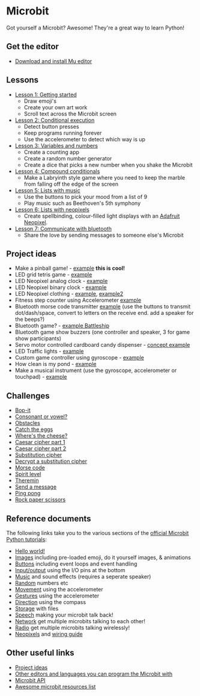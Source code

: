 # Microbit

Got yourself a Microbit? Awesome! They're a great way to learn Python!

## Get the editor

* [Download and install Mu editor](https://codewith.mu/)

## Lessons

* [Lesson 1: Getting started](lesson-01-getting-started.md)
    * Draw emoji's
    * Create your own art work
    * Scroll text across the Microbit screen
* [Lesson 2: Conditional execution](lesson-02-conditional-execution.md)
    * Detect button presses
    * Keep programs running forever
    * Use the accelerometer to detect which way is up
* [Lesson 3: Variables and numbers](lesson-03-variables-and-numbers.md)
    * Create a counting app
    * Create a random number generator
    * Create a dice that picks a new number when you shake the Microbit
* [Lesson 4: Compound conditionals](lesson-04-compound-conditionals.md)
    * Make a Labryinth style game where you need to keep the marble from falling off the edge of the screen
* [Lesson 5: Lists with music](lesson-05-lists-with-music.md)
    * Use the buttons to pick your mood from a list of 9
    * Play music such as Beethoven's 5th symphony
* [Lesson 6: Lists with neopixels](lesson-06-lists-with-neopixels.md)
    * Create spellbinding, colour-filled light displays with an [Adafruit Neopixel](https://www.adafruit.com/category/168).
* [Lesson 7: Communicate with bluetooth](lesson-07-communicate-with-bluetooth.md)
    * Share the love by sending messages to someone else's Microbit

## Project ideas

* Make a pinball game! - [example](https://www.youtube.com/watch?v=QzWSRXqQBeQ) **this is cool!**
* LED grid tetris game - [example](https://www.youtube.com/watch?time_continue=75&v=BkZu68F1K68)
* LED Neopixel analog clock - [example](https://www.youtube.com/watch?v=wYYCyfEK_Rw)
* LED Neopixel binary clock - [example](https://www.hackster.io/silverskin/binary-clock-with-arduino-and-plywood-31e64e)
* LED Neopixel clothing - [example](https://www.youtube.com/watch?v=IXCS7Ls1yrA), [example2](https://twitter.com/insta_arduino/status/654390409892921344)
* Fitness step counter using Accelerometer [example](https://www.youtube.com/watch?v=uo9MAN2DEtw)
* Bluetooth morse code transmitter [example](https://www.youtube.com/watch?v=aiiqsJZU4Y8) (use the buttons to transmit dot/dash/space, convert to letters on the receive end. add a speaker for the beeps?)
* Bluetooth game? - [example Battleship](https://www.youtube.com/watch?v=oEiC86d06hQ)
* Bluetooth game show buzzers (one controller and speaker, 3 for game show participants)
* Servo motor controlled cardboard candy dispenser - [concept example](https://www.youtube.com/watch?v=YBk88TKOsOM)
* LED Traffic lights - [example](https://www.101computing.net/micro-bit-traffic-light/)
* Custom game controller using gyroscope - [example](https://github.com/musabkilic/MicroBike/)
* How clean is my pond - [example](https://sites.google.com/view/microbitofthings/16-science)
* Make a musical instrument (use the gyroscope, accelerometer or touchpad) - [example](https://phwallen.github.io/microbit-music-controller/)

## Challenges

* [Bop-it](https://microbit-challenges.readthedocs.io/en/latest/challenges/games/bop-it.html)
* [Consonant or vowel?](https://microbit-challenges.readthedocs.io/en/latest/challenges/games/consonant-or-vowel.html)
* [Obstacles](https://microbit-challenges.readthedocs.io/en/latest/challenges/games/obstacles.html)
* [Catch the eggs](https://microbit-challenges.readthedocs.io/en/latest/challenges/games/egg-basket.html)
* [Where's the cheese?](https://microbit-challenges.readthedocs.io/en/latest/challenges/games/mouse-cheese.html)
* [Caesar cipher part 1](https://microbit-challenges.readthedocs.io/en/latest/challenges/crypto/caesar.html)
* [Caesar cipher part 2](https://microbit-challenges.readthedocs.io/en/latest/challenges/crypto/caesar_decrypt.html)
* [Substitution cipher](https://microbit-challenges.readthedocs.io/en/latest/challenges/crypto/substitution.html)
* [Decrypt a substitution cipher](https://microbit-challenges.readthedocs.io/en/latest/challenges/crypto/reverse_substitution.html)
* [Morse code](https://microbit-challenges.readthedocs.io/en/latest/challenges/crypto/morse.html)
* [Spirit level](https://microbit-challenges.readthedocs.io/en/latest/challenges/sensors/spirit_level.html)
* [Theremin](https://microbit-challenges.readthedocs.io/en/latest/challenges/sensors/theremin.html)
* [Send a message](https://microbit-challenges.readthedocs.io/en/latest/challenges/sensors/radio.html)
* [Ping pong](https://microbit-challenges.readthedocs.io/en/latest/challenges/sensors/pingpong.html)
* [Rock paper scissors](https://microbit-challenges.readthedocs.io/en/latest/challenges/sensors/rockpaperscissors.html)

## Reference documents

The following links take you to the various sections of the [official Microbit Python tutorials](https://microbit-micropython.readthedocs.io/en/latest/tutorials/introduction.html):

* [Hello world!](https://microbit-micropython.readthedocs.io/en/latest/tutorials/hello.html)
* [Images](https://microbit-micropython.readthedocs.io/en/latest/tutorials/images.html) including pre-loaded emoji, do it yourself images, & animations
* [Buttons](https://microbit-micropython.readthedocs.io/en/latest/tutorials/buttons.html) including event loops and event handling
* [Input/output](https://microbit-micropython.readthedocs.io/en/latest/tutorials/io.html) using the I/O pins at the bottom
* [Music](https://microbit-micropython.readthedocs.io/en/latest/tutorials/music.html) and sound effects (requires a seperate speaker)
* [Random](https://microbit-micropython.readthedocs.io/en/latest/tutorials/random.html) numbers etc
* [Movement](https://microbit-micropython.readthedocs.io/en/latest/tutorials/movement.html) using the accelerometer
* [Gestures](https://microbit-micropython.readthedocs.io/en/latest/tutorials/gestures.html) using the accelerometer
* [Direction](https://microbit-micropython.readthedocs.io/en/latest/tutorials/direction.html) using the compass
* [Storage](https://microbit-micropython.readthedocs.io/en/latest/tutorials/storage.html) with files
* [Speech](https://microbit-micropython.readthedocs.io/en/latest/tutorials/speech.html) making your microbit talk back!
* [Network](https://microbit-micropython.readthedocs.io/en/latest/tutorials/network.html) get multiple microbits talking to each other!
* [Radio](https://microbit-micropython.readthedocs.io/en/latest/tutorials/radio.html) get multiple microbits talking wirelessly!
* [Neopixels](https://learn.adafruit.com/micro-bit-lesson-3-neopixels-with-micro-bit?view=all#micro-python-4-11) and [wiring guide](https://learn.adafruit.com/adafruit-neopixel-uberguide/basic-connections)

## Other useful links

* [Project ideas](https://microbit.org/ideas/)
* [Other editors and languages you can program the Microbit with](https://microbit.org/code-alternative-editors/)
* [Microbit API](https://microbit-micropython.readthedocs.io/en/latest/microbit.html)
* [Awesome microbit resources list](https://github.com/carlosperate/awesome-microbit)
